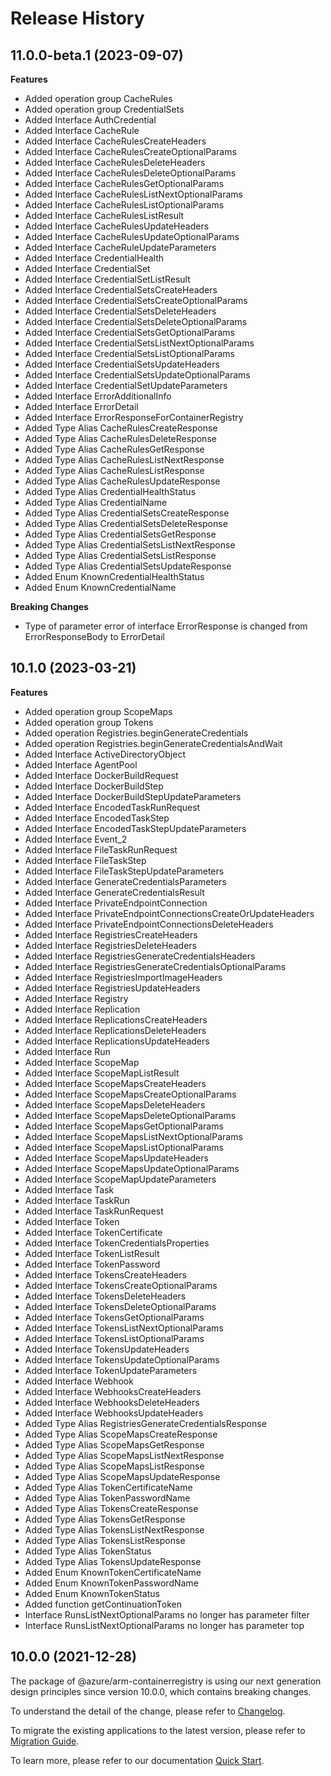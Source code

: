 # Release History
    
## 11.0.0-beta.1 (2023-09-07)
    
**Features**

  - Added operation group CacheRules
  - Added operation group CredentialSets
  - Added Interface AuthCredential
  - Added Interface CacheRule
  - Added Interface CacheRulesCreateHeaders
  - Added Interface CacheRulesCreateOptionalParams
  - Added Interface CacheRulesDeleteHeaders
  - Added Interface CacheRulesDeleteOptionalParams
  - Added Interface CacheRulesGetOptionalParams
  - Added Interface CacheRulesListNextOptionalParams
  - Added Interface CacheRulesListOptionalParams
  - Added Interface CacheRulesListResult
  - Added Interface CacheRulesUpdateHeaders
  - Added Interface CacheRulesUpdateOptionalParams
  - Added Interface CacheRuleUpdateParameters
  - Added Interface CredentialHealth
  - Added Interface CredentialSet
  - Added Interface CredentialSetListResult
  - Added Interface CredentialSetsCreateHeaders
  - Added Interface CredentialSetsCreateOptionalParams
  - Added Interface CredentialSetsDeleteHeaders
  - Added Interface CredentialSetsDeleteOptionalParams
  - Added Interface CredentialSetsGetOptionalParams
  - Added Interface CredentialSetsListNextOptionalParams
  - Added Interface CredentialSetsListOptionalParams
  - Added Interface CredentialSetsUpdateHeaders
  - Added Interface CredentialSetsUpdateOptionalParams
  - Added Interface CredentialSetUpdateParameters
  - Added Interface ErrorAdditionalInfo
  - Added Interface ErrorDetail
  - Added Interface ErrorResponseForContainerRegistry
  - Added Type Alias CacheRulesCreateResponse
  - Added Type Alias CacheRulesDeleteResponse
  - Added Type Alias CacheRulesGetResponse
  - Added Type Alias CacheRulesListNextResponse
  - Added Type Alias CacheRulesListResponse
  - Added Type Alias CacheRulesUpdateResponse
  - Added Type Alias CredentialHealthStatus
  - Added Type Alias CredentialName
  - Added Type Alias CredentialSetsCreateResponse
  - Added Type Alias CredentialSetsDeleteResponse
  - Added Type Alias CredentialSetsGetResponse
  - Added Type Alias CredentialSetsListNextResponse
  - Added Type Alias CredentialSetsListResponse
  - Added Type Alias CredentialSetsUpdateResponse
  - Added Enum KnownCredentialHealthStatus
  - Added Enum KnownCredentialName

**Breaking Changes**

  - Type of parameter error of interface ErrorResponse is changed from ErrorResponseBody to ErrorDetail
    
    
## 10.1.0 (2023-03-21)
    
**Features**

  - Added operation group ScopeMaps
  - Added operation group Tokens
  - Added operation Registries.beginGenerateCredentials
  - Added operation Registries.beginGenerateCredentialsAndWait
  - Added Interface ActiveDirectoryObject
  - Added Interface AgentPool
  - Added Interface DockerBuildRequest
  - Added Interface DockerBuildStep
  - Added Interface DockerBuildStepUpdateParameters
  - Added Interface EncodedTaskRunRequest
  - Added Interface EncodedTaskStep
  - Added Interface EncodedTaskStepUpdateParameters
  - Added Interface Event_2
  - Added Interface FileTaskRunRequest
  - Added Interface FileTaskStep
  - Added Interface FileTaskStepUpdateParameters
  - Added Interface GenerateCredentialsParameters
  - Added Interface GenerateCredentialsResult
  - Added Interface PrivateEndpointConnection
  - Added Interface PrivateEndpointConnectionsCreateOrUpdateHeaders
  - Added Interface PrivateEndpointConnectionsDeleteHeaders
  - Added Interface RegistriesCreateHeaders
  - Added Interface RegistriesDeleteHeaders
  - Added Interface RegistriesGenerateCredentialsHeaders
  - Added Interface RegistriesGenerateCredentialsOptionalParams
  - Added Interface RegistriesImportImageHeaders
  - Added Interface RegistriesUpdateHeaders
  - Added Interface Registry
  - Added Interface Replication
  - Added Interface ReplicationsCreateHeaders
  - Added Interface ReplicationsDeleteHeaders
  - Added Interface ReplicationsUpdateHeaders
  - Added Interface Run
  - Added Interface ScopeMap
  - Added Interface ScopeMapListResult
  - Added Interface ScopeMapsCreateHeaders
  - Added Interface ScopeMapsCreateOptionalParams
  - Added Interface ScopeMapsDeleteHeaders
  - Added Interface ScopeMapsDeleteOptionalParams
  - Added Interface ScopeMapsGetOptionalParams
  - Added Interface ScopeMapsListNextOptionalParams
  - Added Interface ScopeMapsListOptionalParams
  - Added Interface ScopeMapsUpdateHeaders
  - Added Interface ScopeMapsUpdateOptionalParams
  - Added Interface ScopeMapUpdateParameters
  - Added Interface Task
  - Added Interface TaskRun
  - Added Interface TaskRunRequest
  - Added Interface Token
  - Added Interface TokenCertificate
  - Added Interface TokenCredentialsProperties
  - Added Interface TokenListResult
  - Added Interface TokenPassword
  - Added Interface TokensCreateHeaders
  - Added Interface TokensCreateOptionalParams
  - Added Interface TokensDeleteHeaders
  - Added Interface TokensDeleteOptionalParams
  - Added Interface TokensGetOptionalParams
  - Added Interface TokensListNextOptionalParams
  - Added Interface TokensListOptionalParams
  - Added Interface TokensUpdateHeaders
  - Added Interface TokensUpdateOptionalParams
  - Added Interface TokenUpdateParameters
  - Added Interface Webhook
  - Added Interface WebhooksCreateHeaders
  - Added Interface WebhooksDeleteHeaders
  - Added Interface WebhooksUpdateHeaders
  - Added Type Alias RegistriesGenerateCredentialsResponse
  - Added Type Alias ScopeMapsCreateResponse
  - Added Type Alias ScopeMapsGetResponse
  - Added Type Alias ScopeMapsListNextResponse
  - Added Type Alias ScopeMapsListResponse
  - Added Type Alias ScopeMapsUpdateResponse
  - Added Type Alias TokenCertificateName
  - Added Type Alias TokenPasswordName
  - Added Type Alias TokensCreateResponse
  - Added Type Alias TokensGetResponse
  - Added Type Alias TokensListNextResponse
  - Added Type Alias TokensListResponse
  - Added Type Alias TokenStatus
  - Added Type Alias TokensUpdateResponse
  - Added Enum KnownTokenCertificateName
  - Added Enum KnownTokenPasswordName
  - Added Enum KnownTokenStatus
  - Added function getContinuationToken
  - Interface RunsListNextOptionalParams no longer has parameter filter
  - Interface RunsListNextOptionalParams no longer has parameter top
    
    
## 10.0.0 (2021-12-28)

The package of @azure/arm-containerregistry is using our next generation design principles since version 10.0.0, which contains breaking changes.

To understand the detail of the change, please refer to [Changelog](https://aka.ms/js-track2-changelog).

To migrate the existing applications to the latest version, please refer to [Migration Guide](https://aka.ms/js-track2-migration-guide).

To learn more, please refer to our documentation [Quick Start](https://aka.ms/js-track2-quickstart).
